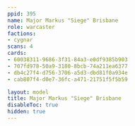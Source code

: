 ```yaml
---
ppid: 395
name: Major Markus "Siege" Brisbane
role: warcaster
factions:
- cygnar
scans: 4
cards:
- 60038311-9686-3f31-84a3-e0df9385b903
- 707fd978-50a9-3180-8bcb-74a211ea6377
- db4c27f4-d756-3706-a5d3-dbd81f0a934e
- cab807f4-d0e7-36fc-a471-21751f5f5b59

layout: model
title: Major Markus "Siege" Brisbane
disableToc: true
hidden: true
---
```

